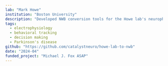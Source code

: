 ```yaml
---
lab: "Mark Howe"
institution: "Boston University"
description: "Developed NWB conversion tools for the Howe lab's neurophysiology datasets studying neural circuits involved in learning and decision-making. The conversion pipeline handles multi-modal data including neural recordings and behavioral measurements during complex behavioral tasks."
tags:
  - electrophysiology
  - behavioral tracking
  - decision making
  - Parkinson's disease
github: "https://github.com/catalystneuro/howe-lab-to-nwb"
date: "2024-04"
funded_project: "Michael J. Fox ASAP"
---
```

